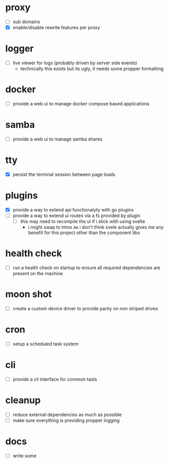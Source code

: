 # proxy
- [ ] sub domains
- [x] enable/disable rewrite features per proxy

# logger
- [ ] live viewer for logs (probably driven by server side events)
  - technically this exists but its ugly, it needs some propper formatting

# docker
- [ ] provide a web ui to manage docker compose based applications

# samba
- [ ] provide a web ui to manage samba shares

# tty
- [x] persist the terminal session between page loads

# plugins
- [x] provide a way to extend api functionalyty with go plugins
- [ ] provide a way to extend ui routes via a fs provided by plugin
  - [ ] this may need to recompile the ui if i stick with using svelte
    - i might swap to htmx as i don't think svele actually gives me any benefit for this project other than the component libs

# health check
- [ ] run a health check on startup to ensure all required dependencies are present on the machine

# moon shot
- [ ] create a custom device driver to provide parity on non striped drives

# cron
- [ ] setup a scheduled task system

# cli
- [ ] provide a cli interface for common tasts

# cleanup
- [ ] reduce external dependencies as much as possible
- [ ] make sure everything is providing propper logging

# docs
- [ ] write some
